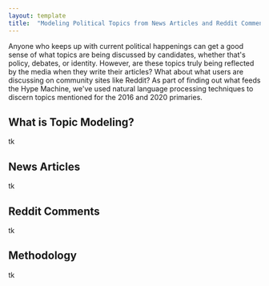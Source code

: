 ```yaml
---
layout: template
title:  "Modeling Political Topics from News Articles and Reddit Comments"
---
```


Anyone who keeps up with current political happenings can get a good sense of what topics are being discussed by candidates, whether that's policy, debates, or identity. However, are these topics truly being reflected by the media when they write their articles? What about what users are discussing on community sites like Reddit? As part of finding out what feeds the Hype Machine, we've used natural language processing techniques to discern topics mentioned for the 2016 and 2020 primaries.

## What is Topic Modeling?

tk

## News Articles

tk

## Reddit Comments

tk

## Methodology

tk
